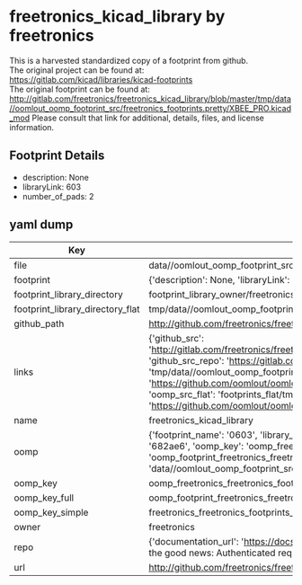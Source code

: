 # freetronics_kicad_library by freetronics  
This is a harvested standardized copy of a footprint from github.  
The original project can be found at:  
https://gitlab.com/kicad/libraries/kicad-footprints  
The original footprint can be found at:
http://gitlab.com/freetronics/freetronics_kicad_library/blob/master/tmp/data//oomlout_oomp_footprint_src/freetronics_footprints.pretty/XBEE_PRO.kicad_mod
Please consult that link for additional, details, files, and license information.  
## Footprint Details
* description: None  
* libraryLink: 603  
* number_of_pads: 2  
## yaml dump  
| Key | Value |  
| --- | --- |  
| file | data//oomlout_oomp_footprint_src/freetronics_kicad_library/freetronics_footprints.pretty/0603.kicad_mod |  
| footprint | {'description': None, 'libraryLink': '603', 'number_of_pads': 2} |  
| footprint_library_directory | footprint_library_owner/freetronics_freetronics_kicad_library |  
| footprint_library_directory_flat | tmp/data//oomlout_oomp_footprint_src/footprints_flat/freetronics_freetronics_footprints_0603/working |  
| github_path | http://github.com/freetronics/freetronics_kicad_library/blob/master/tmp/data//oomlout_oomp_footprint_src/freetronics_footprints.pretty/0603.kicad_mod |  
| links | {'github_src': 'http://gitlab.com/freetronics/freetronics_kicad_library/blob/master/tmp/data//oomlout_oomp_footprint_src/freetronics_footprints.pretty/XBEE_PRO.kicad_mod', 'github_src_repo': 'https://gitlab.com/kicad/libraries/kicad-footprints', 'oomp_bot': 'tmp/data//oomlout_oomp_footprint_src/footprints/freetronics_freetronics_footprints_0603/working', 'oomp_bot_github': 'https://github.com/oomlout/oomlout_oomp_footprint_bot/tree/main/tmp/data//oomlout_oomp_footprint_src/footprints/freetronics_freetronics_footprints_0603/working', 'oomp_src_flat': 'footprints_flat/tmp/data//oomlout_oomp_footprint_src/footprints_flat/freetronics_freetronics_footprints_0603/working', 'oomp_src_flat_github': 'https://github.com/oomlout/oomlout_oomp_footprint_src/tree/main/tmp/data//oomlout_oomp_footprint_src/footprints_flat/freetronics_freetronics_footprints_0603/working'} |  
| name | freetronics_kicad_library |  
| oomp | {'footprint_name': '0603', 'library_name': 'freetronics_footprints', 'md5': '682ae6d62d8a742b62c6aa60faae22d8', 'md5_10': '682ae6d62d', 'md5_5': '682ae', 'md5_6': '682ae6', 'oomp_key': 'oomp_freetronics_freetronics_footprints_0603', 'oomp_key_extra': 'oomp_footprint_freetronics_freetronics_footprints_0603', 'oomp_key_full': 'oomp_footprint_freetronics_freetronics_footprints_0603_682ae6', 'oomp_key_simple': 'freetronics_freetronics_footprints_0603', 'original_filename': 'data//oomlout_oomp_footprint_src/freetronics_kicad_library/freetronics_footprints.pretty/0603.kicad_mod', 'owner_name': 'freetronics'} |  
| oomp_key | oomp_freetronics_freetronics_footprints_0603 |  
| oomp_key_full | oomp_footprint_freetronics_freetronics_footprints_0603 |  
| oomp_key_simple | freetronics_freetronics_footprints_0603 |  
| owner | freetronics |  
| repo | {'documentation_url': 'https://docs.github.com/rest/overview/resources-in-the-rest-api#rate-limiting', 'message': "API rate limit exceeded for 84.66.142.224. (But here's the good news: Authenticated requests get a higher rate limit. Check out the documentation for more details.)"} |  
| url | http://github.com/freetronics/freetronics_kicad_library |  

